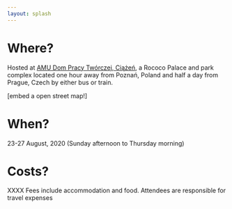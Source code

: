 ```yaml
---
layout: splash
---
```


# Where?
Hosted at [AMU Dom Pracy Twórczej, Ciążeń](http://palace.amu.edu.pl/ciazen), a Rococo Palace and park complex located one hour away from Poznań, Poland and half a day from Prague, Czech by either bus or train.

[embed a open street map!]

# When?
23-27 August, 2020 (Sunday afternoon to Thursday morning)

# Costs?
XXXX Fees include accommodation and food. Attendees are responsible for travel expenses
